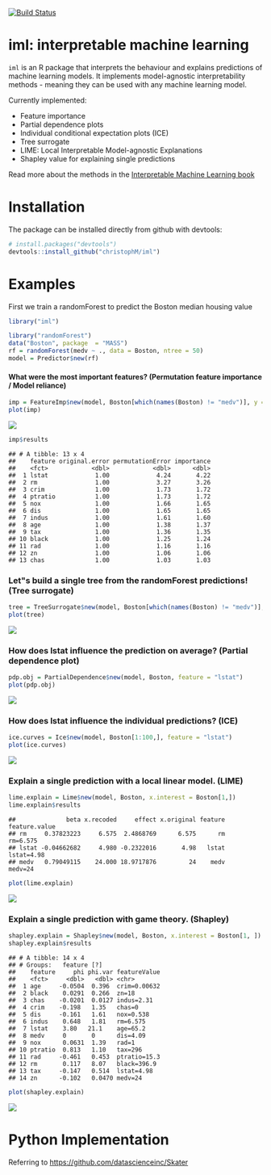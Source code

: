 
[![Build Status](https://travis-ci.org/christophM/iml.svg?branch=master)](https://travis-ci.org/christophM/iml)

iml: interpretable machine learning
===================================

`iml` is an R package that interprets the behaviour and explains predictions of machine learning models. It implements model-agnostic interpretability methods - meaning they can be used with any machine learning model.

Currently implemented:

-   Feature importance
-   Partial dependence plots
-   Individual conditional expectation plots (ICE)
-   Tree surrogate
-   LIME: Local Interpretable Model-agnostic Explanations
-   Shapley value for explaining single predictions

Read more about the methods in the [Interpretable Machine Learning book](https://christophm.github.io/interpretable-ml-book/agnostic.html)

Installation
============

The package can be installed directly from github with devtools:

``` r
# install.packages("devtools")
devtools::install_github("christophM/iml")
```

Examples
========

First we train a randomForest to predict the Boston median housing value

``` r
library("iml")

library("randomForest")
data("Boston", package  = "MASS")
rf = randomForest(medv ~ ., data = Boston, ntree = 50)
model = Predictor$new(rf)
```

#### What were the most important features? (Permutation feature importance / Model reliance)

``` r
imp = FeatureImp$new(model, Boston[which(names(Boston) != "medv")], y = Boston$medv, loss = "mae")
plot(imp)
```

![](README_files/figure-markdown_github-ascii_identifiers/unnamed-chunk-3-1.png)

``` r
imp$results
```

    ## # A tibble: 13 x 4
    ##    feature original.error permutationError importance
    ##    <fct>            <dbl>            <dbl>      <dbl>
    ##  1 lstat             1.00             4.24       4.22
    ##  2 rm                1.00             3.27       3.26
    ##  3 crim              1.00             1.73       1.72
    ##  4 ptratio           1.00             1.73       1.72
    ##  5 nox               1.00             1.66       1.65
    ##  6 dis               1.00             1.65       1.65
    ##  7 indus             1.00             1.61       1.60
    ##  8 age               1.00             1.38       1.37
    ##  9 tax               1.00             1.36       1.35
    ## 10 black             1.00             1.25       1.24
    ## 11 rad               1.00             1.16       1.16
    ## 12 zn                1.00             1.06       1.06
    ## 13 chas              1.00             1.03       1.03

### Let"s build a single tree from the randomForest predictions! (Tree surrogate)

``` r
tree = TreeSurrogate$new(model, Boston[which(names(Boston) != "medv")], maxdepth = 2)
plot(tree)
```

![](README_files/figure-markdown_github-ascii_identifiers/unnamed-chunk-4-1.png)

### How does lstat influence the prediction on average? (Partial dependence plot)

``` r
pdp.obj = PartialDependence$new(model, Boston, feature = "lstat")
plot(pdp.obj)
```

![](README_files/figure-markdown_github-ascii_identifiers/unnamed-chunk-5-1.png)

### How does lstat influence the individual predictions? (ICE)

``` r
ice.curves = Ice$new(model, Boston[1:100,], feature = "lstat")
plot(ice.curves) 
```

![](README_files/figure-markdown_github-ascii_identifiers/unnamed-chunk-6-1.png)

### Explain a single prediction with a local linear model. (LIME)

``` r
lime.explain = Lime$new(model, Boston, x.interest = Boston[1,])
lime.explain$results
```

    ##              beta x.recoded     effect x.original feature feature.value
    ## rm     0.37823223     6.575  2.4868769      6.575      rm      rm=6.575
    ## lstat -0.04662682     4.980 -0.2322016       4.98   lstat    lstat=4.98
    ## medv   0.79049115    24.000 18.9717876         24    medv       medv=24

``` r
plot(lime.explain)
```

![](README_files/figure-markdown_github-ascii_identifiers/unnamed-chunk-7-1.png)

### Explain a single prediction with game theory. (Shapley)

``` r
shapley.explain = Shapley$new(model, Boston, x.interest = Boston[1, ])
shapley.explain$results
```

    ## # A tibble: 14 x 4
    ## # Groups:   feature [?]
    ##    feature     phi phi.var featureValue
    ##    <fct>     <dbl>   <dbl> <chr>       
    ##  1 age     -0.0504  0.396  crim=0.00632
    ##  2 black    0.0291  0.266  zn=18       
    ##  3 chas    -0.0201  0.0127 indus=2.31  
    ##  4 crim    -0.198   1.35   chas=0      
    ##  5 dis     -0.161   1.61   nox=0.538   
    ##  6 indus    0.648   1.81   rm=6.575    
    ##  7 lstat    3.80   21.1    age=65.2    
    ##  8 medv     0       0      dis=4.09    
    ##  9 nox      0.0631  1.39   rad=1       
    ## 10 ptratio  0.813   1.10   tax=296     
    ## 11 rad     -0.461   0.453  ptratio=15.3
    ## 12 rm       0.117   8.07   black=396.9 
    ## 13 tax     -0.147   0.514  lstat=4.98  
    ## 14 zn      -0.102   0.0470 medv=24

``` r
plot(shapley.explain)
```

![](README_files/figure-markdown_github-ascii_identifiers/unnamed-chunk-8-1.png)

Python Implementation
=====================

Referring to <https://github.com/datascienceinc/Skater>
